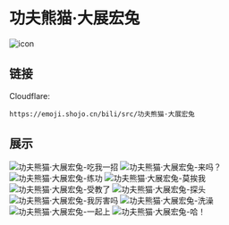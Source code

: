 # 功夫熊猫·大展宏兔
![icon](https://emoji.shojo.cn/bili/src/功夫熊猫·大展宏兔/icon.png)
## 链接
Cloudflare:
```
https://emoji.shojo.cn/bili/src/功夫熊猫·大展宏兔
```
## 展示
![功夫熊猫·大展宏兔-吃我一招](https://emoji.shojo.cn/bili/src/功夫熊猫·大展宏兔/功夫熊猫·大展宏兔-吃我一招.png)
![功夫熊猫·大展宏兔-来吗？](https://emoji.shojo.cn/bili/src/功夫熊猫·大展宏兔/功夫熊猫·大展宏兔-来吗？.png)
![功夫熊猫·大展宏兔-练功](https://emoji.shojo.cn/bili/src/功夫熊猫·大展宏兔/功夫熊猫·大展宏兔-练功.png)
![功夫熊猫·大展宏兔-莫挨我](https://emoji.shojo.cn/bili/src/功夫熊猫·大展宏兔/功夫熊猫·大展宏兔-莫挨我.png)
![功夫熊猫·大展宏兔-受教了](https://emoji.shojo.cn/bili/src/功夫熊猫·大展宏兔/功夫熊猫·大展宏兔-受教了.png)
![功夫熊猫·大展宏兔-探头](https://emoji.shojo.cn/bili/src/功夫熊猫·大展宏兔/功夫熊猫·大展宏兔-探头.png)
![功夫熊猫·大展宏兔-我厉害吗](https://emoji.shojo.cn/bili/src/功夫熊猫·大展宏兔/功夫熊猫·大展宏兔-我厉害吗.png)
![功夫熊猫·大展宏兔-洗澡](https://emoji.shojo.cn/bili/src/功夫熊猫·大展宏兔/功夫熊猫·大展宏兔-洗澡.png)
![功夫熊猫·大展宏兔-一起上](https://emoji.shojo.cn/bili/src/功夫熊猫·大展宏兔/功夫熊猫·大展宏兔-一起上.png)
![功夫熊猫·大展宏兔-哈！](https://emoji.shojo.cn/bili/src/功夫熊猫·大展宏兔/功夫熊猫·大展宏兔-哈！.png)
